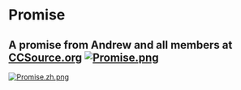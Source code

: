 # Promise
A promise from Andrew and all members at [CCSource.org](http://ccsource.org)
[![Promise.png](Promise.png)](Promise.pdf)
---
[![Promise.zh.png](Promise.zh.png)](Promise.zh.pdf)
